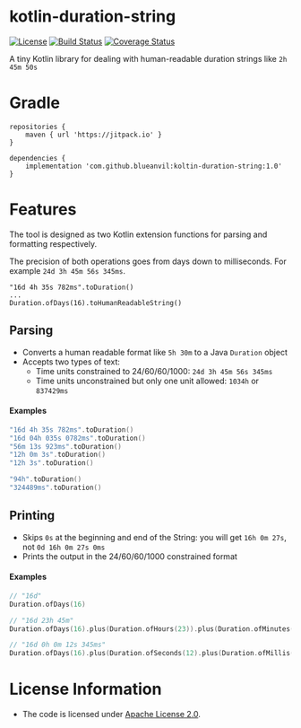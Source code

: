 # kotlin-duration-string
[![License](https://img.shields.io/badge/License-Apache%202.0-blue.svg)](https://opensource.org/licenses/Apache-2.0)
[![Build Status](https://travis-ci.com/blueanvil/kotlin-duration-string.svg?branch=master)](https://travis-ci.com/blueanvil/kotlin-duration-string)
[![Coverage Status](https://coveralls.io/repos/github/blueanvil/kotlin-duration-string/badge.svg?branch=master)](https://coveralls.io/github/blueanvil/kotlin-duration-string?branch=master)

A tiny Kotlin library for dealing with human-readable duration strings like `2h 45m 50s`

# Gradle
```
repositories {
    maven { url 'https://jitpack.io' }
}
```
```
dependencies {
    implementation 'com.github.blueanvil:koltin-duration-string:1.0'
}
```

# Features
The tool is designed as two Kotlin extension functions for parsing and formatting respectively.

The precision of both operations goes from days down to milliseconds. For example `24d 3h 45m 56s 345ms`.
```
"16d 4h 35s 782ms".toDuration()
...
Duration.ofDays(16).toHumanReadableString()
```
## Parsing
* Converts a human readable format like `5h 30m` to a Java `Duration` object
* Accepts two types of text:
  * Time units constrained to 24/60/60/1000: `24d 3h 45m 56s 345ms`
  * Time units unconstrained but only one unit allowed: `1034h` or `837429ms`
#### Examples
```kotlin
"16d 4h 35s 782ms".toDuration()
"16d 04h 035s 0782ms".toDuration()
"56m 13s 923ms".toDuration()
"12h 0m 3s".toDuration()
"12h 3s".toDuration()

"94h".toDuration()
"324489ms".toDuration()
```

## Printing
* Skips `0s` at the beginning and end of the String: you will get `16h 0m 27s`, not `0d 16h 0m 27s 0ms`
* Prints the output in the 24/60/60/1000 constrained format
#### Examples
```kotlin
// "16d"
Duration.ofDays(16) 

// "16d 23h 45m"
Duration.ofDays(16).plus(Duration.ofHours(23)).plus(Duration.ofMinutes(45))

// "16d 0h 0m 12s 345ms"
Duration.ofDays(16).plus(Duration.ofSeconds(12).plus(Duration.ofMillis(345))).toHumanReadableString()
```



# License Information
* The code is licensed under [Apache License 2.0](https://www.apache.org/licenses/LICENSE-2.0).

